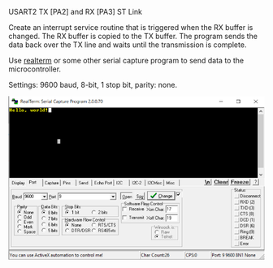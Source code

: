USART2 TX [PA2] and RX [PA3] ST Link 

Create an interrupt service routine that is triggered when the RX buffer is changed. The RX buffer is copied to the TX buffer. The program sends the data back over the TX line and waits until the transmission is complete. 

Use [realterm](https://sourceforge.net/projects/realterm/) or some other serial capture program to send data to the microcontroller. 

Settings: 9600 baud, 8-bit, 1 stop bit, parity: none.

![](img/realterm_uart_echo.PNG)